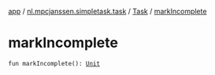 [app](../../index.md) / [nl.mpcjanssen.simpletask.task](../index.md) / [Task](index.md) / [markIncomplete](.)

# markIncomplete

`fun markIncomplete(): `[`Unit`](https://kotlinlang.org/api/latest/jvm/stdlib/kotlin/-unit/index.html)
